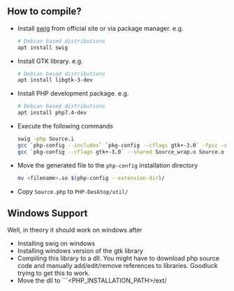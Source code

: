 How to compile?
---------------

- Install [swig](https://www.swig.org) from official site or via package manager. e.g.
  ```bash
  # Debian based distributions
  apt install swig
  ```
- Install GTK library. e.g.
  ```bash
  # Debian based distributions
  apt install libgtk-3-dev
  ```
- Install PHP development package. e.g.
  ```bash
  # Debian based distributions
  apt install php7.4-dev
  ```
- Execute the following commands
  ```bash
  swig -php Source.i
  gcc `php-config --includes` `pkg-config --cflags gtk+-3.0` -fpic -c Source_wrap.c Source.c `pkg-config --libs gtk+-3.0`
  gcc `pkg-config --cflags gtk+-3.0` --shared Source_wrap.o Source.o -o <filename>.so `pkg-config --libs gtk+-3.0`
  ```
- Move the generated file to the ```php-config``` installation directory
  ```bash
  mv <filename>.so $(php-config --extension-dir)/
  ```
- Copy ```Source.php``` to ```PHP-Desktop/util/ ```

Windows Support
---------------
Well, in theory it should work on windows after
- Installing swig on windows
- Installing windows version of the gtk library
- Compiling this library to a dll. You might have to download php source code and manually add/edit/remove references to libraries. Goodluck trying to get this to work. 
- Move the dll to ```<PHP_INSTALLATION_PATH>/ext/
